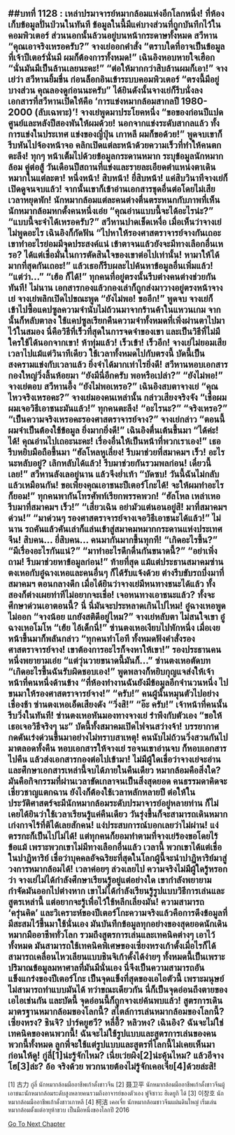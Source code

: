 ##บทที่ 1128 : เหล่าปรมาจารย์หมากล้อมแห่งอีกโลกหนึ่ง!
ที่ห้องเก็บข้อมูลปั่นป่วนในทันที
ข้อมูลในนี้มีแค่บางส่วนที่ถูกบันทึกไว้ในคอมพิวเตอร์ ส่วนนอกนั้นล้วนอยู่บนหน้ากระดาษทั้งหมด
สวีหาน “คุณเอาจริงเหรอครับ?”
จางเย่ออกคำสั่ง “ตราบใดที่อาจเป็นข้อมูลที่เจ้าปีเตอร์นั่นมี ผมก็ต้องการทั้งหมด!”
เฉินอิงหอบหายใจเฮือก “นั่นมันมีเป็นล้านเลยนะคะ!”
“ต่อให้มากกว่าสิบล้านผมก็เอา!” จางเย่ว่า
สวีหานยิ้มขื่น ก่อนล็อกอินเข้าระบบคอมพิวเตอร์ “ตรงนี้มีอยู่บางส่วน คุณลองดูก่อนนะครับ”
ได้ยินดังนั้นจางเย่ก็รีบนั่งลง เอกสารที่สวีหานเปิดให้คือ ‘การแข่งหมากล้อมสากลปี 1980-2000 (ลับเฉพาะ)’!
จางเย่พูดมาประโยคหนึ่ง “ขอของก่อนปีแปดศูนย์และหลังปีสองพันให้ผมด้วย! นอกจากแข่งระดับสากลแล้ว ทั้งการแข่งในประเทศ แข่งของญี่ปุ่น เกาหลี ผมก็ขอด้วย!” พูดจบเขาก็รีบหันไปจ้องหน้าจอ คลิกเปิดแต่ละหน้าด้วยความเร็วที่ทำให้คนตกตะลึง!
ทุกๆ หน้าเต็มไปด้วยข้อมูลกระดานหมาก ระบุข้อมูลนักหมากล้อม คู่ต่อสู้ วันเดือนปีสถานที่แข่งและรายละเอียดตำแหน่งตาเดินหมากในแต่ละตา!
หนึ่งหน้า!
สิบหน้า!
ยี่สิบหน้า!
แค่สิบวินาทีจางเย่ก็เปิดดูจนจบแล้ว!
จากนั้นเขาก็เข้าอ่านเอกสารชุดอื่นต่อโดยไม่เสียเวลาหยุดพัก!
นักหมากล้อมแต่ละคนต่างตื่นตระหนกกับภาพที่เห็น
นักหมากล้อมหกดั้งคนหนึ่งเอ่ย “คุณอ่านแบบนี้จะได้อะไรน่ะ?”
“แบบนี้จะจำได้เหรอครับ?” สวีหานปาดเช็ดเหงื่อ
เมื่อเห็นว่าจางเย่ไม่พูดอะไร เฉินอิงก็กัดฟัน “ไปหาให้รองศาสตราจารย์จางกันเถอะ เขาทำอะไรย่อมมีจุดประสงค์แน่ เข้าตาจนแล้วยังจะมีทางเลือกอื่นเหรอ? ได้แต่เชื่อมั่นในการตัดสินใจของเขาต่อไปเท่านั้น! หามาให้ได้มากที่สุดกันเถอะ!” แล้วเธอก็รีบผละไปค้นหาข้อมูลอื่นเพิ่มแล้ว!
“แต่ว่า…”
“เฮ้อ ก็ได้!”
ทุกคนที่อยู่ตรงนั้นรีบต่างคนต่างช่วยกันทันที!
ไม่นาน เอกสารกองแล้วกองเล่าก็ถูกส่งมาวางอยู่ตรงหน้าจางเย่
จางเย่พลิกเปิดไปขณะพูด “ยังไม่พอ! ขออีก!”
พูดจบ จางเย่ก็เข้าไปซื้อแคปซูลความจำนับไม่ถ้วนมาจากร้านค้าในแหวนเกม จากนั้นก็หลับตาลง ใช้แคปซูลเรียกคืนความจำทั้งหมดที่เพิ่งผ่านตาไปมาไว้ในสมอง นี่คือวิธีที่เร็วที่สุดในการจดจำของเขา และเป็นวิธีที่ไม่มีใครใช้ได้นอกจากเขา!
ห้าทุ่มแล้ว!
เร็วเข้า!
เร็วอีก!
จางเย่ไม่ยอมเสียเวลาไปแม้แต่วินาทีเดียว ใช้เวลาทั้งหมดไปกับตรงนี้ บัดนี้เป็นสงครามแข่งกับเวลาแล้ว ยิ่งจำได้มากเท่าไรยิ่งดี!
สวีหานหอบเอกสารกองใหญ่วิ่งลิ้นห้อยมา “ยังมีนี่อีกครับ พอหรือเปล่า?”
“ยังไม่พอ!” จางเย่ตอบ
สวีหานอึ้ง “ยังไม่พอเหรอ?”
เฉินอิงสบตาจางเย่ “คุณ ไหวจริงเหรอคะ?”
จางเย่มองคนเหล่านั้น กล่าวเสียงจริงจัง “เชื่อผม ผมเจอวิธีเอาชนะมันแล้ว!”
ทุกคนตะลึง!
“อะไรนะ?”
“จริงเหรอ?”
“เป็นความจริงเหรอคะรองศาสตราจารย์จาง?”
จางเย่กล่าว “ตอนนี้ผมจำเป็นต้องใช้ข้อมูล ยิ่งมากยิ่งดี!”
เฉินอิงตื่นเต้นขึ้นมา “ได้ค่ะ! ได้! คุณอ่านไปเถอะนะคะ! เรื่องอื่นให้เป็นหน้าที่พวกเราเอง!” เธอรีบหยิบมือถือขึ้นมา “ฮัลโหลหูเลี่ยง! รีบมาช่วยที่สมาคมฯ เร็ว! อะไรนะหลับอยู่? เลิกหลับได้แล้ว! รีบมาช่วยกันรวมพลก่อน! เดี๋ยวนี้เลย!”
สวีหานลังเลอยู่นาน แล้วจึงย่ำเท้า “บัดซบ! วันนี้ฉันไม่กลับแล้วเหมือนกัน! ขอเพียงคุณเอาชนะปีเตอร์โกะได้! จะให้ผมทำอะไรก็ยอม!”
ทุกคนพากันโทรศัพท์เรียกพรรคพวก!
“ฮัลโหล เหล่าเหอ รีบมาที่สมาคมฯ เร็ว!”
“เสี่ยวเฉิน อย่ามัวแต่นอนอยู่สิ! มาที่สมาคมฯ ด่วน!”
“มาด่วนๆ รองศาสตราจารย์จางเจอวิธีเอาชนะได้แล้ว!”
ไม่นาน รถคันแล้วคันเล่าก็แล่นเข้าสู่สมาคมหมากกระดานแห่งประเทศจีน!
สิบคน…
ยี่สิบคน...
คนมากันมากขึ้นทุกที!
“เกิดอะไรขึ้น?”
“มีเรื่องอะไรกันแน่?”
“มาทำอะไรดึกดื่นกันขนาดนี้?”
“อย่าเพิ่งถาม! รีบมาช่วยหาข้อมูลก่อน!”
ท้ายที่สุด แม้แต่ประธานสมาคมซ่านตงเหอกับอู๋ฉางเหอและคนอื่นๆ ก็ได้รับแจ้งด้วย ต่างรีบขับรถบึ่งมาที่สมาคมฯ ตอนกลางดึก เมื่อได้ยินว่าจางเย่มีหนทางชนะได้แล้ว ทั้งสองก็ต่างเผยท่าทีไม่อยากจะเชื่อ!
เจอหนทางเอาชนะแล้ว?
ทั้งจะศึกษาด่วนเอาตอนนี้?
นี่ นี่มันจะประหลาดเกินไปไหม!
อู๋ฉางเหอพูดไม่ออก “จางน้อย แกยังสติดีอยู่ไหม?”
จางเย่หลับตา ไม่สนใจเขา
อู๋ฉางเหอโมโห “เฮ้ย ไอ้เด็กนี่!”
ซ่านตงเหอเงียบไปพักหนึ่ง เมื่อเงยหน้าขึ้นมาก็พลันกล่าว “ทุกคนทำโอที ทั้งหมดฟังคำสั่งรองศาสตราจารย์จาง! เขาต้องการอะไรก็จงหาให้เขา!”
รองประธานคนหนึ่งพยายามเอ่ย “แต่วุ่นวายขนาดนี้มันก็…”
ซ่านตงเหอตัดบท “เกิดอะไรขึ้นฉันรับผิดชอบเอง!” พูดพลางก็หยิบกุญแจส่งให้เจ้าหน้าที่คนหนึ่งด้านข้าง “ที่ห้องทำงานฉันยังมีข้อมูลอีกจำนวนหนึ่ง ไปขนมาให้รองศาสตราจารย์จาง!”
“ครับ!” คนผู้นั้นหมุนตัวไปอย่างเชื่องช้า
ซ่านตงเหอเอ็ดเสียงดัง “วิ่งสิ!”
“อ๊ะ ครับ!” เจ้าหน้าที่คนนั้นรีบวิ่งในทันที!
ซ่านตงเหอหันมองทางจางเย่ รำพึงกับตัวเอง “ขอให้เธอเจอวิธีจริงๆ นะ”
บัดนี้ทั้งสมาคมเปิดไฟจนสว่างจ้า!
บรรยากาศกดดันเร่งด่วนขึ้นมาอย่างไม่ทราบสาเหตุ!
คนนับไม่ถ้วนวิ่งสวนกันไปมาตลอดทั้งคืน หอบเอกสารให้จางเย่ รอจนเขาอ่านจบ ก็หอบเอกสารไปคืน แล้วส่งเอกสารกองต่อไปเข้ามา! ไม่มีผู้ใดเชื่อว่าจางเย่จะอ่านและศึกษาเอกสารเหล่านี้จบได้ภายในคืนเดียว หมากล้อมคือสิ่งใด? มันคือกิจกรรมที่ผ่านเวลาขัดเกลาจนเป็นสิ่งสุดยอด คนธรรมดาคิดจะเชี่ยวชาญแตกฉาน ยังไงก็ต้องใช้เวลาหลักหลายปี ต่อให้ในประวัติศาสตร์จะมีนักหมากล้อมระดับปรมาจารย์อยู่หลายท่าน ก็ไม่เคยได้ยินว่าใช้เวลาเรียนรู้แค่คืนเดียว วันรุ่งขึ้นก็จะสามารถเดินหมากเก่งกาจไร้ที่ติได้เลยสักคน!
แง่ประสบการณ์บอกเลยว่าไม่ผ่าน!
แง่ตรรกะก็เป็นไปไม่ได้!
แต่ทุกคนก็ยอมทำตามที่จางเย่ร้องขอโดยไร้ข้อแม้ เพราะพวกเขาไม่มีทางเลือกอื่นแล้ว เวลานี้ พวกเขาได้แต่เชื่อในปาฏิหาริย์ เชื่อว่าบุคคลอัจฉริยะที่สุดในโลกผู้นี้จะนำปาฏิหาริย์มาสู่วงการหมากล้อมได้!
เวลาค่อยๆ ล่วงเลยไป
ความจริงไม่มีผู้ใดรู้หรอกว่า จางเย่ไม่ได้กำลังศึกษาเรียนรู้อยู่แต่อย่างใด เขากำลังพยายามกำจัดมันออกไปต่างหาก เขาไม่ได้กำลังเรียนรู้รูปแบบวิธีการเล่นและสูตรเหล่านี้ แต่อยากจะรู้เพื่อไว้ใช้หลีกเลี่ยงมัน!
ความสามารถ ‘ครุ่นคิด’ และวิเคราะห์ของปีเตอร์โกะความจริงแล้วคือการดึงข้อมูลที่มีสะสมไว้ขึ้นมาใช้นั่นเอง มันบันทึกข้อมูลทุกอย่างของสุดยอดนักเดินหมากมืออาชีพทั่วโลก รวมถึงสูตรการเล่นและเทคนิคต่างๆ เอาไว้ทั้งหมด มันสามารถใช้เทคนิคพิเศษของเซี่ยงหรงเก้าดั้งเมื่อไรก็ได้ สามารถเคลื่อนไหวเลียนแบบชินจิเก้าดั้งได้ง่ายๆ ทั้งหมดนี้เป็นเพราะปริมาณข้อมูลมหาศาลที่มันมีนั่นเอง นี่จึงเป็นความสามารถอันแข็งแกร่งของปีเตอร์โกะ เป็นจุดแข็งที่สุดของเอไอตัวนี้ เพราะมนุษย์ไม่สามารถทำแบบมันได้ ทว่าขณะเดียวกัน นี่ก็เป็นจุดอ่อนถึงตายของเอไอเช่นกัน และบัดนี้ จุดอ่อนนี้ก็ถูกจางเย่ค้นพบแล้ว!
สูตรการเดินมาตรฐานหมากล้อมของโลกนี้?
สไตล์การเล่นหมากล้อมของโลกนี้?
เซี่ยงหรง?
ชินจิ?
ปาร์คยูฮวี?
หลี่อี้?
หลิวหง?
เฉินอิง?
ฉันจะไม่ใช่เทคนิคของคนพวกนี้!
ฉันจะไม่ใช้รูปแบบและสูตรการเล่นของคนพวกนี้ทั้งหมด ลูกพี่จะใช้แต่รูปแบบและสูตรที่โลกนี้ไม่เคยเห็นมาก่อนให้ดู!
กู่ลี่[1]น่ะรู้จักไหม?
เนี่ยเว่ยผิง[2]น่ะคุ้นไหม?
แล้วอีจางโฮ[3]ล่ะ?
อ้อ จริงด้วย
พวกนายต้องไม่รู้จักเคอเจี๋ย[4]ด้วยล่ะสิ!
-----------------------------
[1] 古力 กู่ลี่ นักหมากล้อมมืออาชีพเก้าดั้งชาวจีน
[2] 聂卫平 นักหมากล้อมมืออาชีพเก้าดั้งชาวจีนผู้เอาชนะนักหมากล้อมระดับสูงหลายคนรวมถึงอาจารย์ของตัวเอง ฟูจิซาวะ ฮิเดยูกิ ได้
[3] 이창호 นักหมากล้อมมืออาชีพเก้าดั้งชาวเกาหลี
[4] 柯洁 เคอเจี๋ย นักหมากล้อมชาวจีนแผ่นดินใหญ่ เริ่มเล่นหมากล้อมตั้งแต่อายุห้าขวบ เป็นมือหนึ่งของโลกปี 2016
 


[Go To Next Chapter]( ./229.md)